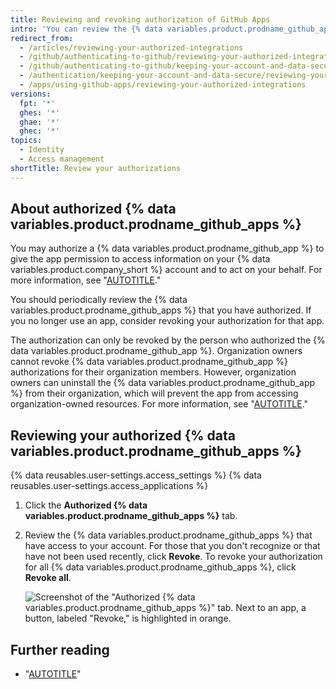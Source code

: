 ```yaml
---
title: Reviewing and revoking authorization of GitHub Apps
intro: 'You can review the {% data variables.product.prodname_github_apps %} that you have authorized, and you can revoke your authorization.'
redirect_from:
  - /articles/reviewing-your-authorized-integrations
  - /github/authenticating-to-github/reviewing-your-authorized-integrations
  - /github/authenticating-to-github/keeping-your-account-and-data-secure/reviewing-your-authorized-integrations
  - /authentication/keeping-your-account-and-data-secure/reviewing-your-authorized-integrations
  - /apps/using-github-apps/reviewing-your-authorized-integrations
versions:
  fpt: '*'
  ghes: '*'
  ghae: '*'
  ghec: '*'
topics:
  - Identity
  - Access management
shortTitle: Review your authorizations
---
```


## About authorized {% data variables.product.prodname_github_apps %}

You may authorize a {% data variables.product.prodname_github_app %} to give the app permission to access information on your {% data variables.product.company_short %} account and to act on your behalf. For more information, see "[AUTOTITLE](/apps/using-github-apps/authorizing-github-apps)."

You should periodically review the {% data variables.product.prodname_github_apps %} that you have authorized. If you no longer use an app, consider revoking your authorization for that app.

The authorization can only be revoked by the person who authorized the {% data variables.product.prodname_github_app %}. Organization owners cannot revoke {% data variables.product.prodname_github_app %} authorizations for their organization members. However, organization owners can uninstall the {% data variables.product.prodname_github_app %} from their organization, which will prevent the app from accessing organization-owned resources. For more information, see "[AUTOTITLE](/apps/using-github-apps/reviewing-and-modifying-installed-github-apps)."

## Reviewing your authorized {% data variables.product.prodname_github_apps %}

{% data reusables.user-settings.access_settings %}
{% data reusables.user-settings.access_applications %}
1. Click the **Authorized {% data variables.product.prodname_github_apps %}** tab.
1. Review the {% data variables.product.prodname_github_apps %} that have access to your account. For those that you don't recognize or that have not been used recently, click **Revoke**. To revoke your authorization for all {% data variables.product.prodname_github_apps %}, click **Revoke all**.

   ![Screenshot of the "Authorized {% data variables.product.prodname_github_apps %}" tab. Next to an app, a button, labeled "Revoke," is highlighted in orange.](/assets/images/help/settings/revoke-github-app.png)

## Further reading

- "[AUTOTITLE](/apps/oauth-apps/using-oauth-apps/reviewing-your-authorized-applications-oauth)"
